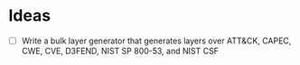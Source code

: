 # Ideas

- [ ] Write a bulk layer generator that generates layers over ATT&CK, CAPEC, CWE, CVE, D3FEND, NIST SP 800-53, and NIST CSF
